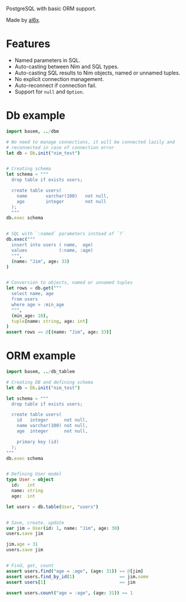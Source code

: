 PostgreSQL with basic ORM support.

Made by [al6x](http://al6x.com).

# Features

- Named parameters in SQL.
- Auto-casting between Nim and SQL types.
- Auto-casting SQL results to Nim objects, named or unnamed tuples.
- No explicit connection management.
- Auto-reconnect if connection fail.
- Support for `null` and `Option`.

# Db example

```Nim
import basem, ../dbm

# No need to manage connections, it will be connected lazily and
# reconnected in case of connection error
let db = Db.init("nim_test")


# Creating schema
let schema = """
  drop table if exists users;

  create table users(
    name       varchar(100)   not null,
    age        integer        not null
  );
  """
db.exec schema


# SQL with `:named` parameters instead of `?`
db.exec("""
  insert into users ( name,  age)
  values            (:name, :age)
  """,
  (name: "Jim", age: 33)
)


# Conversion to objects, named or unnamed tuples
let rows = db.get("""
  select name, age
  from users
  where age > :min_age
  """,
  (min_age: 10),
  tuple[name: string, age: int]
)
assert rows == @[(name: "Jim", age: 33)]
```

# ORM example

```Nim
import basem, ../db_tablem

# Creating DB and defining schema
let db = Db.init("nim_test")

let schema = """
  drop table if exists users;

  create table users(
    id   integer      not null,
    name varchar(100) not null,
    age  integer      not null,

    primary key (id)
  );
"""
db.exec schema


# Defining User model
type User = object
  id:   int
  name: string
  age:  int

let users = db.table(User, "users")


# Save, create, update
var jim = User(id: 1, name: "Jim", age: 30)
users.save jim

jim.age = 31
users.save jim


# Find, get, count
assert users.find("age = :age", (age: 31)) == @[jim]
assert users.find_by_id(1)                 == jim.some
assert users[1]                            == jim

assert users.count("age = :age", (age: 31)) == 1
```